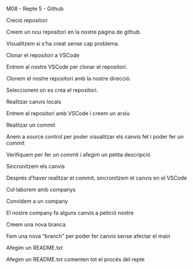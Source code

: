 M08 - Repte 5 - Github


Creció repositori

Creem un nou repositori en la nostre pàgina de github.

Visualitzem si s’ha creat sense cap problema.

Clonar el repositori a VSCode


Entrem al nostre VSCode per clonar el repositori.

Clonem el nostre repositori amb la nostre direcció.


Seleccionem on es crea el repositori.

Realitzar canvis locals

Entrem al repositori amb VSCode i creem un arxiu



Realitzar un commit

Anem a source control per poder visualitzar els canvis fet i poder fer un commit


Verifiquem per fer un commit i afegim un petita descripció

Sincronitzem els canvis

Després d’haver realitzar el commit, sincronitzem el canvis en el VSCode



Col·laborem amb companys

Convidem a un company


El nostre company fa alguns canvis a petició nostre


Creem una nova branca

Fem una nova “branch” per poder fer canvis sense afectar el main



Afegim un README.txt

Afegim un README.txt comenten tot el procés del repte
